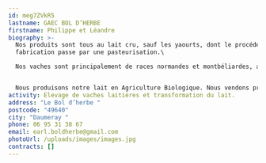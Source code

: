 ```yaml
---
id: meg7ZVkR5
lastname: GAEC BOL D’HERBE
firstname: Philippe et Léandre
biography: >-
  Nos produits sont tous au lait cru, sauf les yaourts, dont le procédé de
  fabrication passe par une pasteurisation.\

  Nos vaches sont principalement de races normandes et montbéliardes, ainsi que quelques jersiaises et brunes des Alpes. Elles pâturent 10 mois sur 12 une alimentation fournie par les prairies autour de la ferme. Elles sont principalement nourries au foin et enrubannage lors des 2 mois restants sur la période hivernale. Leur alimentation est garantie sans maïs ni soja.


  Nous produisons notre lait en Agriculture Biologique. Nous vendons principalement en circuits courts (magasin à la ferme, marchés de plein vent, AMAP). Nous transformons une partie du lait produit pour proposer la gamme que vous trouverez dans le contrat.
activity: Elevage de vaches laitières et transformation du lait.
address: "Le Bol d’herbe "
postcode: "49640"
city: "Daumeray "
phone: 06 95 31 38 67
email: earl.boldherbe@gmail.com
photoUrl: /uploads/images/images.jpg
contracts: []
---
```

